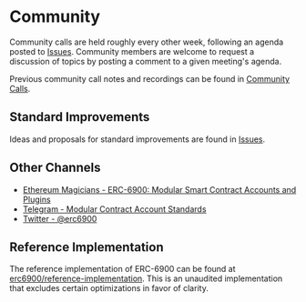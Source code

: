 # Community

Community calls are held roughly every other week, following an agenda posted to [Issues](https://github.com/erc6900/resources/issues?q=is%3Aopen+is%3Aissue+label%3A%22community+call+agenda%22). Community members are welcome to request a discussion of topics by posting a comment to a given meeting's agenda.

Previous community call notes and recordings can be found in [Community Calls](https://github.com/erc6900/resources/blob/main/community-calls/README.md).

## Standard Improvements

Ideas and proposals for standard improvements are found in [Issues](https://github.com/erc6900/resources/issues?q=is%3Aissue+is%3Aopen+label%3A%22Standards+Improvement%22).



## Other Channels

* [Ethereum Magicians - ERC-6900: Modular Smart Contract Accounts and Plugins](https://ethereum-magicians.org/t/erc-6900-modular-smart-contract-accounts-and-plugins/13885)
* [Telegram - Modular Contract Account Standards](https://t.me/+KfB9WuhKDgk5YzIx)
* [Twitter - @erc6900](https://twitter.com/erc6900)



## Reference Implementation

The reference implementation of ERC-6900 can be found at [erc6900/reference-implementation](https://github.com/erc6900/reference-implementation). This is an unaudited implementation that excludes certain optimizations in favor of clarity.
